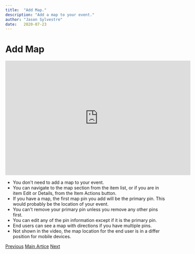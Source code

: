 ```yaml
---
title:  "Add Map."
description: "Add a map to your event."
author: "Jason Sylvestre"
date:   2020-07-23
---
```


# Add Map

<iframe id="kaltura_player" src="https://cdnapisec.kaltura.com/p/1770401/sp/177040100/embedIframeJs/uiconf_id/29032722/partner_id/1770401?iframeembed=true&playerId=kaltura_player&entry_id=0_cekt6e8t&flashvars[mediaProtocol]=rtmp&amp;flashvars[streamerType]=rtmp&amp;flashvars[streamerUrl]=rtmp://www.kaltura.com:1935&amp;flashvars[rtmpFlavors]=1&amp;flashvars[localizationCode]=en&amp;flashvars[leadWithHTML5]=true&amp;flashvars[sideBarContainer.plugin]=true&amp;flashvars[sideBarContainer.position]=left&amp;flashvars[sideBarContainer.clickToClose]=true&amp;flashvars[chapters.plugin]=true&amp;flashvars[chapters.layout]=vertical&amp;flashvars[chapters.thumbnailRotator]=false&amp;flashvars[streamSelector.plugin]=true&amp;flashvars[EmbedPlayer.SpinnerTarget]=videoHolder&amp;flashvars[dualScreen.plugin]=true&amp;flashvars[Kaltura.addCrossoriginToIframe]=true&amp;&wid=0_na2cm9ff" width="580" height="360" allowfullscreen webkitallowfullscreen mozAllowFullScreen allow="autoplay *; fullscreen *; encrypted-media *" sandbox="allow-forms allow-same-origin allow-scripts allow-top-navigation allow-pointer-lock allow-popups allow-modals allow-orientation-lock allow-popups-to-escape-sandbox allow-presentation allow-top-navigation-by-user-activation" frameborder="0" title="Kaltura Player"></iframe>


* You don't need to add a map to your event.
* You can navigate to the map section from the item list, or if you are in item Edit or Details, from the Item Actions button.
* If you have a map, the first map pin you add will be the primary pin. This would probably be the location of your event.
* You can't remove your primary pin unless you remove any other pins first.
* You can edit any of the pin information except if it is the primary pin.
* End users can see a map with directions if you have multiple pins.
* Not shown in the video, the map location for the end user is in a differ position for mobile devices.

<p><a href="/documentation/registration/create-event" class="registration-tag"><i class="fas fa-arrow-left"></i> Previous</a> <a href="/documentation/registration/getting-started" class="registration-tag">Main Artice</a> <a href="/documentation/registration/manage-editors" class="registration-tag">Next <i class="fas fa-arrow-right"></i></a></p>
